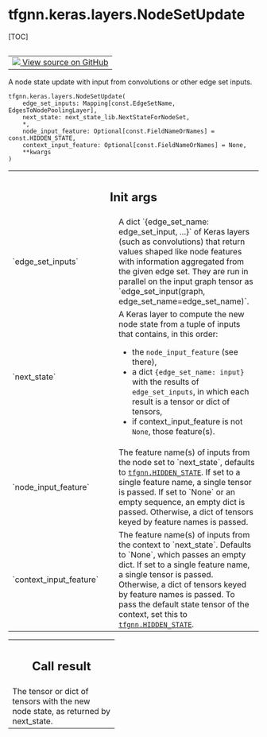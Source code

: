 # tfgnn.keras.layers.NodeSetUpdate

[TOC]

<!-- Insert buttons and diff -->

<table class="tfo-notebook-buttons tfo-api nocontent" align="left">
<td>
  <a target="_blank" href="https://github.com/tensorflow/gnn/tree/master/tensorflow_gnn/keras/layers/graph_update.py#L353-L443">
    <img src="https://www.tensorflow.org/images/GitHub-Mark-32px.png" />
    View source on GitHub
  </a>
</td>
</table>

A node state update with input from convolutions or other edge set inputs.

<pre class="devsite-click-to-copy prettyprint lang-py tfo-signature-link">
<code>tfgnn.keras.layers.NodeSetUpdate(
    edge_set_inputs: Mapping[const.EdgeSetName, EdgesToNodePoolingLayer],
    next_state: next_state_lib.NextStateForNodeSet,
    *,
    node_input_feature: Optional[const.FieldNameOrNames] = const.HIDDEN_STATE,
    context_input_feature: Optional[const.FieldNameOrNames] = None,
    **kwargs
)
</code></pre>



<!-- Placeholder for "Used in" -->

<!-- Tabular view -->
 <table class="responsive fixed orange">
<colgroup><col width="214px"><col></colgroup>
<tr><th colspan="2"><h2 class="add-link">Init args</h2></th></tr>

<tr> <td> `edge_set_inputs`<a id="edge_set_inputs"></a> </td> <td> A dict
`{edge_set_name: edge_set_input, ...}` of Keras layers (such as convolutions)
that return values shaped like node features with information aggregated from
the given edge set. They are run in parallel on the input graph tensor as
`edge_set_input(graph, edge_set_name=edge_set_name)`. </td> </tr><tr> <td>
`next_state`<a id="next_state"></a> </td> <td> A Keras layer to compute the new
node state from a tuple of inputs that contains, in this order:

-   the `node_input_feature` (see there),
-   a dict `{edge_set_name: input}` with the results of `edge_set_inputs`, in
    which each result is a tensor or dict of tensors,
-   if context_input_feature is not `None`, those feature(s).
    </td>
    </tr><tr>
    <td>
    `node_input_feature`<a id="node_input_feature"></a>
    </td>
    <td>
    The feature name(s) of inputs from the node set to
    `next_state`, defaults to <a href="../../../tfgnn.md#HIDDEN_STATE"><code>tfgnn.HIDDEN_STATE</code></a>.
    If set to a single feature name, a single tensor is passed.
    If set to `None` or an empty sequence, an empty dict is passed.
    Otherwise, a dict of tensors keyed by feature names is passed.
    </td>
    </tr><tr>
    <td>
    `context_input_feature`<a id="context_input_feature"></a>
    </td>
    <td>
    The feature name(s) of inputs from the context to
    `next_state`. Defaults to `None`, which passes an empty dict.
    If set to a single feature name, a single tensor is passed.
    Otherwise, a dict of tensors keyed by feature names is passed.
    To pass the default state tensor of the context, set this to
    <a href="../../../tfgnn.md#HIDDEN_STATE"><code>tfgnn.HIDDEN_STATE</code></a>.
    </td>
    </tr>
    </table>

<!-- Tabular view -->
 <table class="responsive fixed orange">
<colgroup><col width="214px"><col></colgroup>
<tr><th colspan="2"><h2 class="add-link">Call result</h2></th></tr>
<tr class="alt">
<td colspan="2">
The tensor or dict of tensors with the new node state, as returned by
next_state.
</td>
</tr>

</table>
